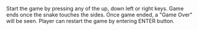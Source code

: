 Start the game by pressing any of the up, down left or right keys.
Game ends once the snake touches the sides.
Once game ended, a "Game Over" will be seen. Player can restart the game by entering ENTER button. 
